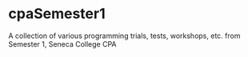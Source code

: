 # cpaSemester1
A collection of various programming trials, tests, workshops, etc. from Semester 1, Seneca College CPA

